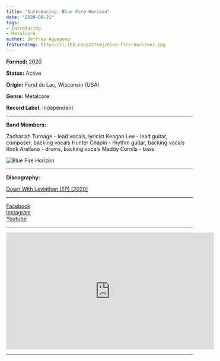 ```yaml
---
title: "Introducing: Blue Fire Horizon"
date: "2020-09-21"
tags:
- Introducing
- Metalcore
author: Jeffrey Agyepong
featuredimg: https://i.ibb.co/pZZTFmj/blue-fire-horizon2.jpg
---
```


**Formed:** 2020

**Status:** Active

**Origin:** Fond du Lac, Wisconsin (USA)

**Genre:** Metalcore

**Record Label:** Independent

* * *

**Band Members:**

Zachariah Turnage - lead vocals, lyricist Keagan Lee - lead guitar, composer, backing vocals Hunter Chapin - rhythm guitar, backing vocals Rock Arellano - drums, backing vocals Maddy Cornils - bass

![ Blue Fire Horizon](https://beyondthegrave777.files.wordpress.com/2020/09/blue-fire-horizon.jpg?w=300)

* * *

**Discography:**

<a href="https://www.youtube.com/watch?v=2HTR2YzmODo" alt="Youtube">Down With Leviathan (EP) [2020]</a>

<hr>
<a href="https://www.facebook.com/bluefirehorizonband" alt="facebook">Facebook</a><br>
<a href="https://www.facebook.com/bluefirehorizonband" alt="facebook">Instagram</a><br>
<a href="https://www.facebook.com/bluefirehorizonband" alt="facebook">Youtube</a><br>

<hr>
<div class="video-container">
<iframe src="https://www.youtube.com/embed/2HTR2YzmODo" width="560" height="315" frameborder="0"></iframe>
</div>
<hr>




